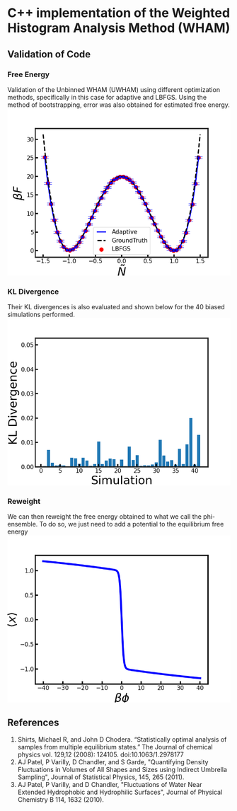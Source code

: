 # C++ implementation of the Weighted Histogram Analysis Method (WHAM)

## Validation of Code 
### Free Energy 
Validation of the Unbinned WHAM (UWHAM) using different optimization methods, specifically in this case for adaptive and LBFGS. Using the method of bootstrapping, error was also obtained for estimated free energy.
![wham](/test/Images/validate.png)
### KL Divergence
Their KL divergences is also evaluated and shown below for the 40 biased simulations performed.
![kl](/test/Images/KL.png)
### Reweight
We can then reweight the free energy obtained to what we call the phi-ensemble. To do so, we just need to add a potential to the equilibrium free energy 
![reweigth](/test/Images/Reweight.png)

## References 
1. Shirts, Michael R, and John D Chodera. “Statistically optimal analysis of samples from multiple equilibrium states.” The Journal of chemical physics vol. 129,12 (2008): 124105. doi:10.1063/1.2978177
2. AJ Patel, P Varilly, D Chandler, and S Garde, "Quantifying Density Fluctuations in Volumes of All Shapes and Sizes using Indirect Umbrella Sampling", Journal of Statistical Physics, 145, 265 (2011).
3. AJ Patel, P Varilly, and D Chandler, "Fluctuations of Water Near Extended Hydrophobic and Hydrophilic Surfaces", Journal of Physical Chemistry B 114, 1632 (2010).
